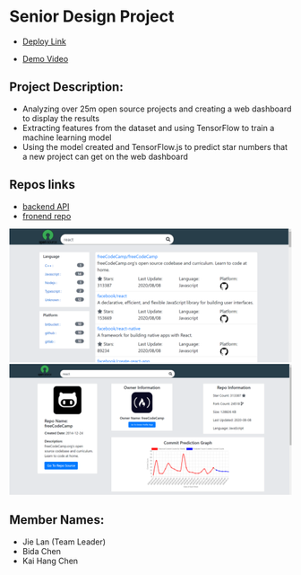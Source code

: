 # Senior Design Project
- [Deploy Link](https://open-source-searching-platform.web.app/)

- [Demo Video](https://imgur.com/eonck2G)

## Project Description:
- Analyzing over 25m open source projects and creating a web dashboard to display the results
- Extracting features from the dataset and using TensorFlow to train a machine learning model
- Using the model created and TensorFlow.js to predict star numbers that a new project can get on the web dashboard

## Repos links
- [backend API](https://github.com/JiejayLan/repo_search_engine)
- [fronend repo](https://github.com/Kaihchen1230/senior-design-frontend)

![Alt text](https://github.com/JiejayLan/seniorDesign/blob/master/gif_demo/searchResult.png )
![Alt text](https://github.com/JiejayLan/seniorDesign/blob/master/gif_demo/searchResult2.png )

## Member Names:
- Jie Lan (Team Leader)
- Bida Chen
- Kai Hang Chen

